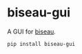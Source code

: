 # biseau-gui

A GUI for [biseau](https://gitlab.inria.fr/lbourneu/biseau).

    pip install biseau-gui
